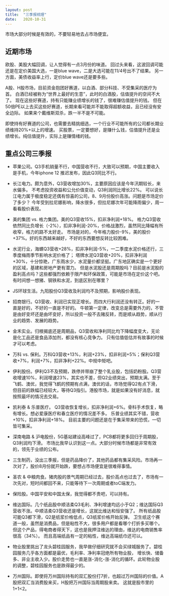 ```yaml
---
layout: post
title:  "三季报梳理"
date:   2020-10-31
---
```


市场大部分时候是有效的，不要轻易地去占市场便宜。

## 近期市场
欧股、美股大幅回调，让人觉得有一点3月份的味道。
回过头来看，这波回调可能还是在定价美国大选，一是blue wave，二是大选可能在11/4号出不了结果。
另一方面，美债收益率上行，定价blue wave还是要多些。

A股、H股市场，目前资金抱团好赛道，以白酒、部分科技、不受集采的医疗为首。
白酒已经被称为“世界上最好的生意”，此时的白酒股，估值提升的空间不大了。
现在这些好赛道，持有只能赚业绩增长的钱了，很难赚估值提升的钱。
但在50倍PE以上去买这些好赛道，长期来看可能并不能取得超额收益，且已经没有安全边际。
如果来个戴维斯双杀，跌一半不是不可能。

即使持有好赛道的公司，也需要去精挑细选，一个行业不可能所有的公司都长期业绩维持20%+以上的增速。
买股票，一定要想好，是赚什么钱，估值提升还是业绩增长。纯估值提升，实际上是赚情绪的钱。

## 重点公司三季报

* 苹果公司。Q3手机销量不行，中国营收不行，大致可以预期，中国主要收入是手机，今年iphone 12 推迟发布，因此Q3同比不行。

* 长江电力。颇为意外，Q3营收增加30%，主要原因应该是今年汛期较长，来水偏多。
不考虑投资收益和公允价值变动，Q3利润同比增长22%。
可以说长江电力属于极度稳定还偶有惊喜的公司，8、9月份股价高涨。问题是市场定价了多少？
今年受到拉尼娜影响，降水很多，但拉尼娜次年可能降雨偏少，周一看看股价表现。

* 美的集团 vs. 格力集团。美的Q3营收15%，扣非净利润+18%。
格力Q3营收依然同比负增长（-2%），扣非净利润-20%，价格战激烈，虽然同比降幅有所收窄，格力的路不太好走。
市场是对的，今年格力股价-9%，美的股价+37%。好的东西越来越好，不好的东西要想反转比较困难。

* 水泥行业，海螺Q3营收+28%，扣非净利润-5%，一二季度水泥价格还行，三季度梅雨季节影响水泥价格了；
塔牌水泥Q3营收+20%，扣非净利润+30%，十分惊艳，广东雨水少，水泥量价都坚挺。广东地区确实是一个更好的区域，基建和房地产更有潜力。
但是水泥股还是周期股吗？目前是水泥股的盈利高点吗？这些都强烈依赖于限产和环保政策，可能是市场在定价这个吧。
有时间想一想猪、钢铁和水泥，到底区别在哪里？

* JS环球生活。九阳股份Q3营收及利润均不及预期，影响股价表现。

* 招商银行。Q3营收、利润已实现正增长。而四大行利润还没有转正。好的一直是好的，不好的一直是不好的。
牛顿第一定律，改变总是需要外力的，不管是由好变坏还是由坏变好，所以投资一般不去赌反转，而是顺从趋势，顺从行业的趋势、发展的趋势。

* 金禾实业。归根揭底还是周期品，Q3营收和净利同比均下降幅度变大，无论是化工品还是食品添加剂，都没有核心竞争力。
只有估值低估并有故事的时候才可以考虑。

* 万科 vs. 保利。万科Q3营收+13%，利润+23%，扣非利润+5%；保利Q3营收+7%，利润+7%，扣非净利+22%。中规中矩吧。

* 伊利股份。伊利Q3不及预期，跌停并带崩了整个乳业股，包括奶粉股。Q3营收增速10%，利润增速23%，其实也不差，但Q2业绩突出，预期太满。至于飞鹤、澳优，我觉得飞鹤的预期有点满，澳优的话，市场觉得Q2有点下滑，但目前的跌幅已经较大，等待Q3指引。港股市场，就是如果没有好消息，就按照最坏的情况去交易。

* 凯利泰 & 乐普医疗。
Q3营收恢复增长，扣非净利润+6%。骨科手术恢复，略有增长。想必爱康医疗和春立医疗的情况差不多。
乐普业绩其实不错，营收+10%，扣非净利润+18%。
目前主要的问题还是在于集采带来的恐慌，一切皆可集采。

* 深南电路 & 沪电股份，5G基站建设高峰过了，PCB都将更多回归于周期股，Q3利润均下滑。
市场比我早认识到这一点。大部分时候市场都是非常有效的，领先于业绩的公布。

* 三生制药，没出三季报，但是药品降价了，其他药品都有集采风险。市场再一次对了，股价8月份就开始跌，要想占市场便宜是很难得事情。

* 圣农 & 中粮肉食。猪肉股的景气周期已经过去，股价高点也过去了，市场有一次先对，短时间都回不来，只能等待下一次周期或者toC端发力。

* 保险股。中国平安和中国太保，我觉得都不贵吧，可以持有。

* 维达国际。几个纸品股中顺洁柔Q3毛利、净利增速均远小于Q2；维达国际Q3营收不涨。中顺洁柔Q3营收还是增长，这就比维达和恒安强了。
所有纸品股可能Q3都下滑，Q2是纸浆价格低点，Q3纸浆价格开始反弹。
卫生纸这个赛道一般，虽然是消费品，但是粘性不大，很多用户都是看哪个打折多买哪个。
但这个产品，得电商者得天下，这也是我押注维达的理由，维达的电商销售率很高（34%）。
而且高端纸品有一定的粘性，维达高端纸巾还可以。

* 物业股里挑出了龙头碧桂园服务，我早做仔细研究就不会买绿城服务了。碧桂园服务几乎各方面都是最优，毛利率、净利率冠绝所有物业股，
增长快、储备多、非业主收入少。股价走势也一直是涨-消化-涨-消化的循环。此轮物业股的调整，碧桂园服务也是跌得最少的。

* 万州国际。即使将万州国际持有的双汇股份打7折，也超过万州国际的价值。A股把双汇当消费股来买，H股把万州国际当周期股来卖。
这就是股市里的1+1<2。



